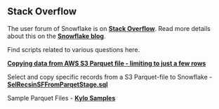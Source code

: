 ## Stack Overflow

The user forum of Snowflake is on [**Stack Overflow**](https://stackoverflow.com/questions/tagged/snowflake-datawarehouse). Read more details about this on the [**Snowflake blog**](https://www.snowflake.com/blog/snowflake-forum-is-now-on-stack-overflow/).

Find scripts related to various questions here.

[**Copying data from AWS S3 Parquet file - limiting to just a few rows**](https://stackoverflow.com/questions/58596307/copying-data-from-aws-s3-parquet-file-limiting-to-just-a-few-rows)

  Select and copy specific records from a S3 Parquet-file to Snowflake - [**SelRecsinSFFromParqetStage.sql**](https://github.com/daanalytics/snowflake/blob/master/stackoverflow/SelRecsinSFFromParqetStage.sql)

  Sample Parquet Files - [**Kylo Samples**](https://github.com/Teradata/kylo/tree/master/samples/sample-data/parquet)

